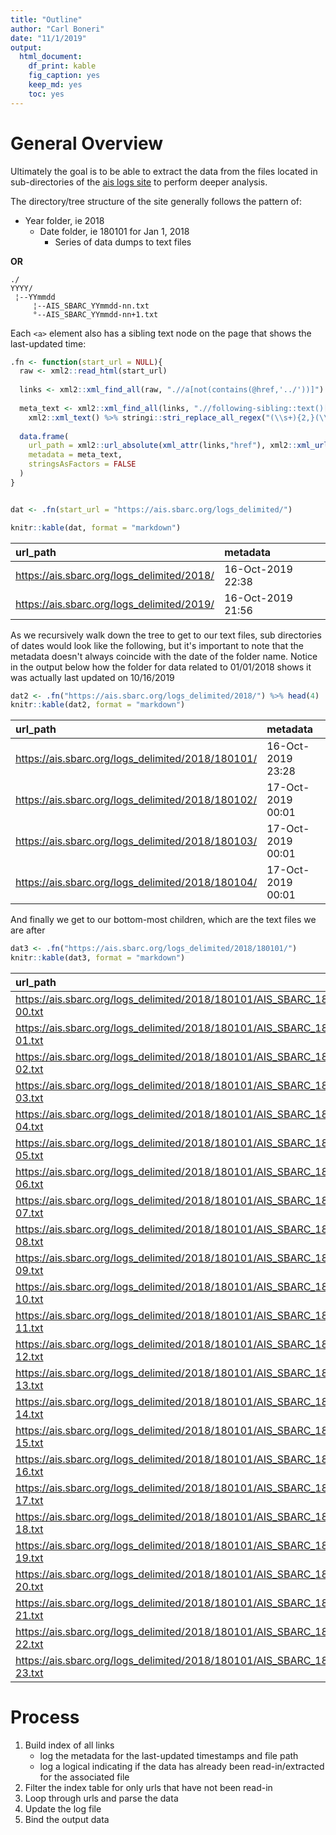 ```yaml
---
title: "Outline"
author: "Carl Boneri"
date: "11/1/2019"
output: 
  html_document: 
    df_print: kable
    fig_caption: yes
    keep_md: yes
    toc: yes
---
```





# General Overview
Ultimately the goal is to be able to extract the data from the files located in 
sub-directories of the [ais logs site](https://ais.sbarc.org/logs_delimited/) to perform
deeper analysis. 

The directory/tree structure of the site generally follows the pattern of: 

* Year folder, ie 2018  
  * Date folder, ie 180101 for Jan 1, 2018
    * Series of data dumps to text files

**OR**

```
./  
YYYY/  
 ¦--YYmmdd  
     ¦--AIS_SBARC_YYmmdd-nn.txt  
     °--AIS_SBARC_YYmmdd-nn+1.txt  
```

Each `<a>` element also has a sibling text node on the page that shows the last-updated time: 

```r
.fn <- function(start_url = NULL){
  raw <- xml2::read_html(start_url)
  
  links <- xml2::xml_find_all(raw, ".//a[not(contains(@href,'../'))]")
  
  meta_text <- xml2::xml_find_all(links, ".//following-sibling::text()[normalize-space(.)]") %>% 
    xml2::xml_text() %>% stringi::stri_replace_all_regex("(\\s+){2,}(\\-)?", "", vectorize_all = FALSE)
  
  data.frame(
    url_path = xml2::url_absolute(xml_attr(links,"href"), xml2::xml_url(raw)), 
    metadata = meta_text,
    stringsAsFactors = FALSE
  )
}


dat <- .fn(start_url = "https://ais.sbarc.org/logs_delimited/")

knitr::kable(dat, format = "markdown")
```



|url_path                                   |metadata          |
|:------------------------------------------|:-----------------|
|https://ais.sbarc.org/logs_delimited/2018/ |16-Oct-2019 22:38 |
|https://ais.sbarc.org/logs_delimited/2019/ |16-Oct-2019 21:56 |

As we recursively walk down the tree to get to our text files, sub directories of dates would look like the following, but
it's important to note that the metadata doesn't always coincide with the date of the folder name. Notice in the output below
how the folder for data related to 01/01/2018 shows it was actually last updated on 10/16/2019   

```r
dat2 <- .fn("https://ais.sbarc.org/logs_delimited/2018/") %>% head(4)
knitr::kable(dat2, format = "markdown")
```



|url_path                                          |metadata          |
|:-------------------------------------------------|:-----------------|
|https://ais.sbarc.org/logs_delimited/2018/180101/ |16-Oct-2019 23:28 |
|https://ais.sbarc.org/logs_delimited/2018/180102/ |17-Oct-2019 00:01 |
|https://ais.sbarc.org/logs_delimited/2018/180103/ |17-Oct-2019 00:01 |
|https://ais.sbarc.org/logs_delimited/2018/180104/ |17-Oct-2019 00:01 |

And finally we get to our bottom-most children, which are the text files we are after 

```r
dat3 <- .fn("https://ais.sbarc.org/logs_delimited/2018/180101/")
knitr::kable(dat3, format = "markdown")
```



|url_path                                                                 |metadata                 |
|:------------------------------------------------------------------------|:------------------------|
|https://ais.sbarc.org/logs_delimited/2018/180101/AIS_SBARC_180101-00.txt |01-Jan-2018 01:00814075  |
|https://ais.sbarc.org/logs_delimited/2018/180101/AIS_SBARC_180101-01.txt |01-Jan-2018 02:00811116  |
|https://ais.sbarc.org/logs_delimited/2018/180101/AIS_SBARC_180101-02.txt |01-Jan-2018 03:00507680  |
|https://ais.sbarc.org/logs_delimited/2018/180101/AIS_SBARC_180101-03.txt |01-Jan-2018 04:00530170  |
|https://ais.sbarc.org/logs_delimited/2018/180101/AIS_SBARC_180101-04.txt |01-Jan-2018 04:59647327  |
|https://ais.sbarc.org/logs_delimited/2018/180101/AIS_SBARC_180101-05.txt |01-Jan-2018 06:00735555  |
|https://ais.sbarc.org/logs_delimited/2018/180101/AIS_SBARC_180101-06.txt |01-Jan-2018 07:00670431  |
|https://ais.sbarc.org/logs_delimited/2018/180101/AIS_SBARC_180101-07.txt |01-Jan-2018 08:00805753  |
|https://ais.sbarc.org/logs_delimited/2018/180101/AIS_SBARC_180101-08.txt |01-Jan-2018 09:00893844  |
|https://ais.sbarc.org/logs_delimited/2018/180101/AIS_SBARC_180101-09.txt |01-Jan-2018 10:00736120  |
|https://ais.sbarc.org/logs_delimited/2018/180101/AIS_SBARC_180101-10.txt |01-Jan-2018 11:00662706  |
|https://ais.sbarc.org/logs_delimited/2018/180101/AIS_SBARC_180101-11.txt |01-Jan-2018 12:00803804  |
|https://ais.sbarc.org/logs_delimited/2018/180101/AIS_SBARC_180101-12.txt |01-Jan-2018 13:00877942  |
|https://ais.sbarc.org/logs_delimited/2018/180101/AIS_SBARC_180101-13.txt |01-Jan-2018 14:00832553  |
|https://ais.sbarc.org/logs_delimited/2018/180101/AIS_SBARC_180101-14.txt |01-Jan-2018 15:001332394 |
|https://ais.sbarc.org/logs_delimited/2018/180101/AIS_SBARC_180101-15.txt |01-Jan-2018 16:001622538 |
|https://ais.sbarc.org/logs_delimited/2018/180101/AIS_SBARC_180101-16.txt |01-Jan-2018 17:001456121 |
|https://ais.sbarc.org/logs_delimited/2018/180101/AIS_SBARC_180101-17.txt |01-Jan-2018 18:002073603 |
|https://ais.sbarc.org/logs_delimited/2018/180101/AIS_SBARC_180101-18.txt |01-Jan-2018 19:002248602 |
|https://ais.sbarc.org/logs_delimited/2018/180101/AIS_SBARC_180101-19.txt |01-Jan-2018 20:001279206 |
|https://ais.sbarc.org/logs_delimited/2018/180101/AIS_SBARC_180101-20.txt |01-Jan-2018 20:591130581 |
|https://ais.sbarc.org/logs_delimited/2018/180101/AIS_SBARC_180101-21.txt |01-Jan-2018 22:001082704 |
|https://ais.sbarc.org/logs_delimited/2018/180101/AIS_SBARC_180101-22.txt |01-Jan-2018 23:00969817  |
|https://ais.sbarc.org/logs_delimited/2018/180101/AIS_SBARC_180101-23.txt |02-Jan-2018 00:00667369  |





# Process

1) Build index of all links  
    * log the metadata for the last-updated timestamps and file path  
    * log a logical indicating if the data has already been read-in/extracted for the associated file  
2) Filter the index table for only urls that have not been read-in  
3) Loop through urls and parse the data  
4) Update the log file  
5) Bind the output data  					

